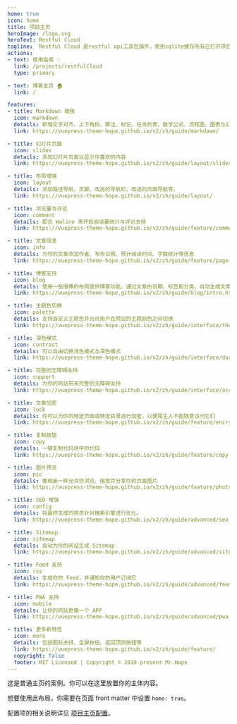 ```yaml
---
home: true
icon: home
title: 项目主页
heroImage: /logo.svg
heroText: Restful Cloud
tagline:  Restful Cloud 是restful api工具包插件，使用sqlite缓存所有已打开项目的url，可以使打开一个项目的同时搜索到其他项目的url。 
actions:
- text: 使用指南 💡
  link: /projects/restfulCloud
  type: primary

- text: 博客主页 🏠
  link: /

features:
- title: Markdown 增强
  icon: markdown
  details: 新增文字对齐、上下角标、脚注、标记、任务列表、数学公式、流程图、图表与幻灯片支持
  link: https://vuepress-theme-hope.github.io/v2/zh/guide/markdown/

- title: 幻灯片页面
  icon: slides
  details: 添加幻灯片页面以显示你喜欢的内容
  link: https://vuepress-theme-hope.github.io/v2/zh/guide/layout/slides

- title: 布局增强
  icon: layout
  details: 添加路径导航、页脚、改进的导航栏、改进的页面导航等。
  link: https://vuepress-theme-hope.github.io/v2/zh/guide/layout/

- title: 浏览量与评论
  icon: comment
  details: 配合 Waline 来开启阅读量统计与评论支持
  link: https://vuepress-theme-hope.github.io/v2/zh/guide/feature/comment.html

- title: 文章信息
  icon: info
  details: 为你的文章添加作者、写作日期、预计阅读时间、字数统计等信息
  link: https://vuepress-theme-hope.github.io/v2/zh/guide/feature/page-info.html

- title: 博客支持
  icon: blog
  details: 使用一些很棒的布局提供博客功能，通过文章的日期、标签和分类，自动生成文章、分类、标签与时间轴列表
  link: https://vuepress-theme-hope.github.io/v2/zh/guide/blog/intro.html

- title: 主题色切换
  icon: palette
  details: 支持自定义主题色并允许用户在预设的主题颜色之间切换
  link: https://vuepress-theme-hope.github.io/v2/zh/guide/interface/theme-color.html

- title: 深色模式
  icon: contrast
  details: 可以自由切换浅色模式与深色模式
  link: https://vuepress-theme-hope.github.io/v2/zh/guide/interface/darkmode.html

- title: 完整的无障碍支持
  icon: support
  details: 为你的网站带来完整的无障碍支持
  link: https://vuepress-theme-hope.github.io/v2/zh/guide/interface/accessibility.html

- title: 文章加密
  icon: lock
  details: 你可以为你的特定页面或特定目录进行加密，以便陌生人不能随意访问它们
  link: https://vuepress-theme-hope.github.io/v2/zh/guide/feature/encrypt.html

- title: 复制按钮
  icon: copy
  details: 一键复制代码块中的代码
  link: https://vuepress-theme-hope.github.io/v2/zh/guide/feature/copy-code.html

- title: 图片预览
  icon: pic
  details: 像相册一样允许你浏览、缩放并分享你的页面图片
  link: https://vuepress-theme-hope.github.io/v2/zh/guide/feature/photo-swipe.html

- title: SEO 增强
  icon: config
  details: 将最终生成的网页针对搜索引擎进行优化。
  link: https://vuepress-theme-hope.github.io/v2/zh/guide/advanced/seo.html

- title: Sitemap
  icon: sitemap
  details: 自动为你的网站生成 Sitemap
  link: https://vuepress-theme-hope.github.io/v2/zh/guide/advanced/sitemap.html

- title: Feed 支持
  icon: rss
  details: 生成你的 Feed，并通知你的用户订阅它
  link: https://vuepress-theme-hope.github.io/v2/zh/guide/advanced/feed.html

- title: PWA 支持
  icon: mobile
  details: 让你的网站更像一个 APP
  link: https://vuepress-theme-hope.github.io/v2/zh/guide/advanced/pwa.html

- title: 更多新特性
  icon: more
  details: 包括图标支持、全屏按钮、返回顶部按钮等
  link: https://vuepress-theme-hope.github.io/v2/zh/guide/feature/
  copyright: false
  footer: MIT Licensed | Copyright © 2019-present Mr.Hope
---
```


这是普通主页的案例。你可以在这里放置你的主体内容。

想要使用此布局，你需要在页面 front matter 中设置 `home: true`。

配置项的相关说明详见 [项目主页配置](https://vuepress-theme-hope.github.io/v2/zh/guide/layout/home/)。
